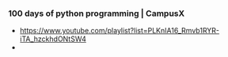 ### 100 days of python programming | CampusX

- https://www.youtube.com/playlist?list=PLKnIA16_Rmvb1RYR-iTA_hzckhdONtSW4
- 